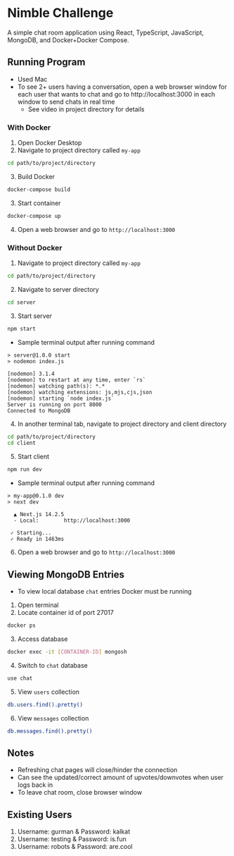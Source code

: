 # Nimble Challenge
A simple chat room application using React, TypeScript, JavaScript, MongoDB, and Docker+Docker Compose.

## Running Program
* Used Mac
* To see 2+ users having a conversation, open a web browser window for each user that wants to chat and go to http://localhost:3000 in each window to send chats in real time
  - See video in project directory for details

### With Docker
1. Open Docker Desktop
2. Navigate to project directory called `my-app`
```bash
cd path/to/project/directory
```
3. Build Docker 
```bash
docker-compose build
```
3. Start container 
```bash
docker-compose up
```
4. Open a web browser and go to `http://localhost:3000`

### Without Docker
1. Navigate to project directory called `my-app`  
```bash
cd path/to/project/directory
```
2. Navigate to server directory
```bash
cd server
```
3. Start server
```bash
npm start
```
- Sample terminal output after running command
```
> server@1.0.0 start
> nodemon index.js

[nodemon] 3.1.4
[nodemon] to restart at any time, enter `rs`
[nodemon] watching path(s): *.*
[nodemon] watching extensions: js,mjs,cjs,json
[nodemon] starting `node index.js`
Server is running on port 8000
Connected to MongoDB
```
4. In another terminal tab, navigate to project directory and client directory
```bash
cd path/to/project/directory
cd client
```
5. Start client
```bash
npm run dev
```
- Sample terminal output after running command
```
> my-app@0.1.0 dev
> next dev

  ▲ Next.js 14.2.5
  - Local:        http://localhost:3000

 ✓ Starting...
 ✓ Ready in 1463ms
```
6. Open a web browser and go to `http://localhost:3000`

## Viewing MongoDB Entries
- To view local database `chat` entries Docker must be running

1. Open terminal
2. Locate container id of port 27017 
```bash
docker ps
```
3. Access database
```bash
docker exec -it [CONTAINER-ID] mongosh
```
4. Switch to `chat` database
```bash
use chat
```
5. View `users` collection
```bash
db.users.find().pretty()
```
6. View `messages` collection
```bash
db.messages.find().pretty()
```

## Notes
- Refreshing chat pages will close/hinder the connection
- Can see the updated/correct amount of upvotes/downvotes when user logs back in 
- To leave chat room, close browser window 

## Existing Users
1. Username: gurman & Password: kalkat
2. Username: testing & Password: is.fun
3. Username: robots & Password: are.cool





